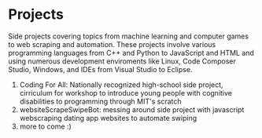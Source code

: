 # Projects
Side projects covering topics from machine learning and computer games to web scraping and automation. These projects involve various programming languages from C++ and Python to JavaScript and HTML and using numerous development enviroments like Linux, Code Composer Studio, Windows, and IDEs from Visual Studio to Eclipse.


1. Coding For All: Nationally recognized high-school side project, cirriculum for workshop to introduce young people with cognitive disabilities to programming through MIT's scratch
1. websiteScrapeSwipeBot: messing around side project with javascript webscraping dating app websites to automate swiping
1. more to come :)
